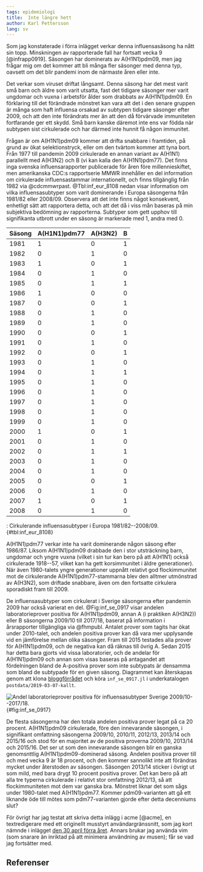 ```yaml
---
tags: epidemiologi
title:  Inte längre hett
author: Karl Pettersson
lang: sv
---
```


Som jag konstaterade i förra inlägget verkar denna influensasäsong ha nått 
sin topp.  Minskningen av rapporterade fall har fortsatt vecka 9 [@infrapp0919].
Säsongen har dominerats av A(H1N1)pdm09, men jag frågar mig om det kommer 
att bli många fler säsonger med denna typ, oavsett om det blir pandemi inom de 
närmaste åren eller inte. 

Det verkar som viruset driftat långsamt. Denna säsong har det mest varit små 
barn och äldre som varit utsatta, fast det tidigare säsonger mer varit 
ungdomar och vuxna i arbetsför ålder som drabbats av A(H1N1)pdm09. En 
förklaring till det förändrade mönstret kan vara att det i den senare 
gruppen är många som haft influensa orsakad av subtypen tidigare säsonger efter 2009, 
och att den inte  förändrats mer än att den då förvärvade immuniteten 
fortfarande ger ett skydd. Små barn kanske däremot inte ens var födda när subtypen sist 
cirkulerade och har därmed inte hunnit få någon immunitet.

Frågan är om A(H1N1)pdm09 kommer att drifta snabbare i framtiden, på grund 
av ökat selektionstryck, eller om den tvärtom kommer att tyna bort. Från 
1977 till pandemin 2009 cirkulerade en annan variant av A(H1N1) parallellt med 
A(H3N2) och B (vi kan kalla den A(H1N1)pdm77). 
Det finns inga svenska influensarapporter publicerade för åren 
före millennieskiftet, men amerikanska CDC:s rapportserie MMWR innehåller en 
del information om cirkulerade influensastammar internationellt, och finns 
tillgänglig från 1982 via @cdcmmwrpast. @Tbl:inf_eur_8108 nedan visar information 
om vilka influensasubtyper som varit dominerande i Europa säsongerna från 
1981/82 eller 2008/09. Observera att det inte finns något konsekvent, 
enhetligt sätt att rapportera detta, och att det då i viss mån baseras på 
min subjektiva bedömning av rapporterna.  Subtyper som gett upphov till 
signifikanta utbrott under en säsong är markerade med 1, andra med 0.

| Säsong | A(H1N1)pdm77 | A(H3N2) | B |
| ------ | ----- | ----- | - |
| 1981 | 1 | 0 | 1 |
| 1982 | 0 | 1 | 0 |
| 1983 | 1 | 0 | 1 |
| 1984 | 0 | 1 | 0 |
| 1985 | 0 | 1 | 1 |
| 1986 | 1 | 0 | 0 |
| 1987 | 0 | 0 | 1 |
| 1988 | 0 | 1 | 0 |
| 1989 | 0 | 1 | 0 |
| 1990 | 0 | 0 | 1 |
| 1991 | 0 | 1 | 0 |
| 1992 | 0 | 0 | 1 |
| 1993 | 0 | 1 | 0 |
| 1994 | 0 | 1 | 1 |
| 1995 | 0 | 1 | 0 |
| 1996 | 0 | 1 | 0 |
| 1997 | 0 | 1 | 0 |
| 1998 | 0 | 1 | 0 |
| 1999 | 0 | 1 | 0 |
| 2000 | 1 | 0 | 1 |
| 2001 | 0 | 1 | 0 |
| 2002 | 0 | 1 | 1 |
| 2003 | 0 | 1 | 0 |
| 2004 | 0 | 1 | 0 |
| 2005 | 0 | 0 | 1 |
| 2006 | 0 | 1 | 0 |
| 2007 | 1 | 0 | 1 |
| 2008 | 0 | 1 | 0 |

: Cirkulerande influensasubtyper i Europa 1981/82--2008/09. {#tbl:inf_eur_8108}

A(H1N1)pdm77  verkar inte ha varit dominerande någon 
säsong efter 1986/87. Liksom A(H1N1)pdm09 drabbade den i stor utsträckning 
barn, ungdomar och yngre vuxna (vilket i sin tur kan bero på att A(H1N1) 
också cirkulerade 1918--57, vilket kan ha gett korsimmunitet i äldre 
generationer). När även 1980-talets yngre generationer uppnått relativt god 
flockimmunitet mot de cirkulerande A(H1N1)pdm77-stammarna blev den alltmer 
utmönstrad av A(H3N2), som driftade snabbare, även om den fortsatte cirkulera 
sporadiskt fram till 2009. 

De influensasubtyper som cirkulerat i Sverige säsongerna efter pandemin 2009 
har också varierat en del. @Fig:inf_se_0917 visar andelen laboratorieprover positiva 
för A(H1N1)pdm09, annan A (i praktiken A(H3N2)) eller B säsongerna 2009/10 
till 2017/18, baserat på information i årsrapporter tillgängliga via 
@fhmpubl. Antalet prover som tagits har ökat under 2010-talet, och andelen 
positiva prover kan då vara mer upplysande vid en jämförelse mellan olika 
säsonger. Fram till 2015 testades alla prover för A(H1N1)pdm09, och de 
negativa kan då räknas till övrig A. Sedan 2015 har detta bara gjorts vid 
vissa laboratorier, och de andelar för A(H1N1)pdm09 och annan som visas 
baseras på antagandet att fördelningen bland de A-positiva prover som inte 
subtypats är densamma som bland de subtypade för en given säsong. Diagrammet 
kan återskapas genom att klona  [bloggförrådet](https://github.com/klpn/static-dust)
och köra `inf_se_0917.jl`  i underkatalogen `postdata/2019-03-07-kallt`.

![Andel laboratorieprover positiva för influensasubtyper Sverige 2009/10--2017/18.](../images/inf_se_0917.svg){#fig:inf_se_0917}

De flesta säsongerna har den totala andelen positiva prover legat på ca 20 
procent. A(H1N1)pdm09 cirkulerade, före den innevarande säsongen, i 
signifikant omfattning säsongerna 2009/10, 2010/11, 2012/13, 2013/14 och 
2015/16 och stod för en majoritet av de positiva proverna 2009/10, 2013/14 och 
2015/16.  Det ser ut som den innevarande säsongen blir en ganska genomsnttlig
A(H1N1)pdm09-dominerad säsong. Andelen positiva prover till och med vecka 9
är 18 procent, och den kommer sannolikt inte att förändras mycket under återstoden
av säsongen.
Säsongen 2013/14 sticker i övrigt ut som mild, med bara drygt 10 
procent positiva prover. Det kan bero på att alla tre typerna cirkulerade i 
relativt stor omfattning 2012/13, så att flockimmuniteten mot dem var ganska 
bra. Mönstret liknar det som sågs under 1980-talet med A(H1N1)pdm77. Kommer 
pdm09-varianten att gå ett liknande öde till mötes som pdm77-varianten 
gjorde efter detta decenniums slut?

För övrigt har jag testat att skriva detta inlägg i acme [@acme], en textredigerare med ett
originellt musstyrt användargränssnitt, som jag kort nämnde i inlägget
[den 30 april förra året](2018-04-30-rost.html). Annars brukar jag använda vim (som
snarare än inriktad på att minimera användning av musen); får se vad jag
fortsätter med. 

## Referenser